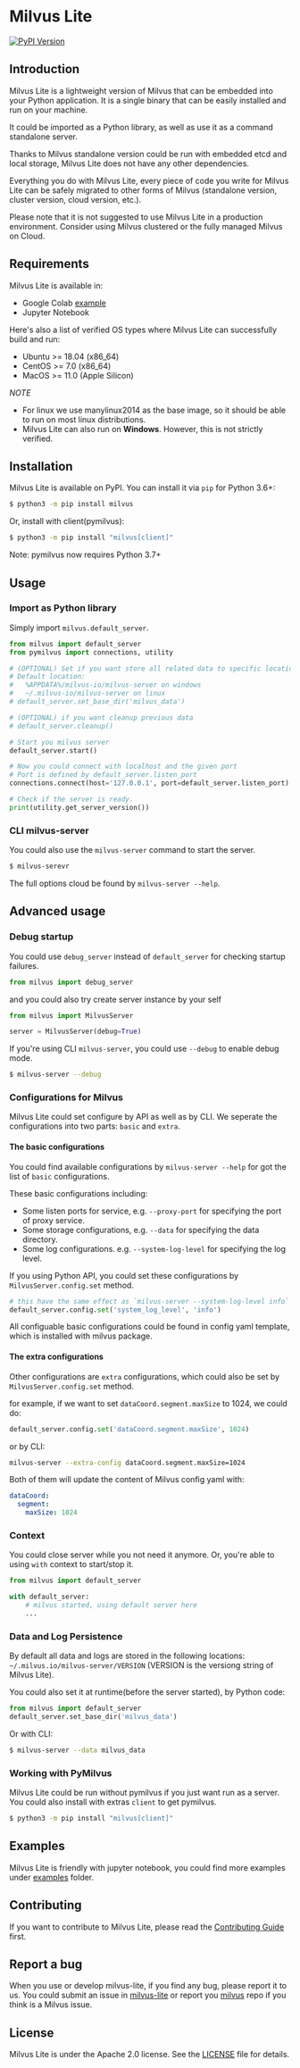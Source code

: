 # Milvus Lite

[![PyPI Version](https://img.shields.io/pypi/v/milvus.svg)](https://pypi.python.org/pypi/milvus)

## Introduction

Milvus Lite is a lightweight version of Milvus that can be embedded into your Python application. It is a single binary that can be easily installed and run on your machine.

It could be imported as a Python library, as well as use it as a command standalone server.

Thanks to Milvus standalone version could be run with embedded etcd and local storage, Milvus Lite does not have any other dependencies.

Everything you do with Milvus Lite, every piece of code you write for Milvus Lite can be safely migrated to other forms of Milvus (standalone version, cluster version, cloud version, etc.).

Please note that it is not suggested to use Milvus Lite in a production environment. Consider using Milvus clustered or the fully managed Milvus on Cloud. 


## Requirements

Milvus Lite is available in:
- Google Colab [example](https://github.com/milvus-io/milvus-lite/blob/main/examples/example.ipynb)
- Jupyter Notebook

Here's also a list of verified OS types where Milvus Lite can successfully build and run:
- Ubuntu >= 18.04 (x86_64)
- CentOS >= 7.0 (x86_64)
- MacOS >= 11.0 (Apple Silicon)

*NOTE*
* For linux we use manylinux2014 as the base image, so it should be able to run on most linux distributions.
* Milvus Lite can also run on **Windows**. However, this is not strictly verified.

## Installation

Milvus Lite is available on PyPI. You can install it via `pip` for Python 3.6+:

```bash
$ python3 -m pip install milvus
```

Or, install with client(pymilvus):
```bash
$ python3 -m pip install "milvus[client]"
```
Note: pymilvus now requires Python 3.7+

## Usage

### Import as Python library
Simply import `milvus.default_server`.

```python
from milvus import default_server
from pymilvus import connections, utility

# (OPTIONAL) Set if you want store all related data to specific location
# Default location:
#   %APPDATA%/milvus-io/milvus-server on windows
#   ~/.milvus-io/milvus-server on linux
# default_server.set_base_dir('milvus_data')

# (OPTIONAL) if you want cleanup previous data
# default_server.cleanup()

# Start you milvus server
default_server.start()

# Now you could connect with localhost and the given port
# Port is defined by default_server.listen_port
connections.connect(host='127.0.0.1', port=default_server.listen_port)

# Check if the server is ready.
print(utility.get_server_version())
```

### CLI milvus-server

You could also use the `milvus-server` command to start the server.

```bash
$ milvus-serevr
```

The full options cloud be found by `milvus-server --help`.


## Advanced usage

### Debug startup

You could use `debug_server` instead of `default_server` for checking startup failures.

```python
from milvus import debug_server
```

and you could also try create server instance by your self

```python
from milvus import MilvusServer

server = MilvusServer(debug=True)
```

If you're using CLI `milvus-server`, you could use `--debug` to enable debug mode.

```bash
$ milvus-server --debug
```

### Configurations for Milvus
Milvus Lite could set configure by API as well as by CLI. We seperate the configurations into two parts: `basic` and `extra`.

#### The basic configurations
You could find available configurations by `milvus-server --help` for got the list of `basic` configurations.

These basic configurations including:
- Some listen ports for service, e.g. `--proxy-port` for specifying the port of proxy service.
- Some storage configurations, e.g. `--data` for specifying the data directory.
- Some log configurations. e.g. `--system-log-level` for specifying the log level.

If you using Python API, you could set these configurations by `MilvusServer.config.set` method.

```python
# this have the same effect as `milvus-server --system-log-level info`
default_server.config.set('system_log_level', 'info')
```

All configuable basic configurations could be found in config yaml template, which is installed with milvus package.

#### The extra configurations
Other configurations are `extra` configurations, which could also be set by `MilvusServer.config.set` method.

for example, if we want to set `dataCoord.segment.maxSize` to 1024, we could do:

```python
default_server.config.set('dataCoord.segment.maxSize', 1024)
```

or by CLI:

``` bash
milvus-server --extra-config dataCoord.segment.maxSize=1024
```

Both of them will update the content of Milvus config yaml with:
``` yaml
dataCoord:
  segment:
    maxSize: 1024
```

### Context

You could close server while you not need it anymore.
Or, you're able to using `with` context to start/stop it.

```python
from milvus import default_server

with default_server:
    # milvus started, using default server here
    ...
```

### Data and Log Persistence

By default all data and logs are stored in the following locations: `~/.milvus.io/milvus-server/VERSION` (VERSION is the versiong string of Milvus Lite).

You could also set it at runtime(before the server started), by Python code:

```python
from milvus import default_server
default_server.set_base_dir('milvus_data')
```

Or with CLI:

```bash
$ milvus-server --data milvus_data
```

### Working with PyMilvus

Milvus Lite could be run without pymilvus if you just want run as a server.
You could also install with extras `client` to get pymilvus.

```bash
$ python3 -m pip install "milvus[client]"
```

## Examples

Milvus Lite is friendly with jupyter notebook, you could find more examples under [examples](https://github.com/milvus-io/milvus-lite/blob/main/examples) folder.

## Contributing
If you want to contribute to Milvus Lite, please read the [Contributing Guide](https://github.com/milvus-io/milvus-lite/blob/main/CONTRIBUTING.md) first.

## Report a bug
When you use or develop milvus-lite, if you find any bug, please report it to us. You could submit an issue in [milvus-lite](
https://github.com/milvus-io/milvus-lite/issues/new/choose) or report you [milvus](https://github.com/milvus-io/milvus/issues/new/choose) repo if you think is a Milvus issue.

## License
Milvus Lite is under the Apache 2.0 license. See the [LICENSE](https://github.com/milvus-io/milvus-lite/blob/main/LICENSE) file for details.
